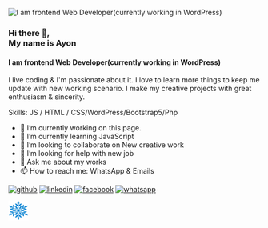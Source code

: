 ![I am frontend Web Developer(currently working in WordPress)](https://media.licdn.com/dms/image/v2/D4E16AQF3IJDRNYGSfQ/profile-displaybackgroundimage-shrink_350_1400/profile-displaybackgroundimage-shrink_350_1400/0/1738156340709?e=1743638400&v=beta&t=blP_yDABBp5FxnYcqX8Kpqavhp6jvYGq5ia35NOoSNg)
### Hi there 👋, <br>My name is Ayon
#### I am frontend Web Developer(currently working in WordPress)
I live coding & I'm passionate about it. I love to learn more things to keep me update with new working scenario. I make my creative projects with great enthusiasm & sincerity.  

Skills: JS / HTML / CSS/WordPress/Bootstrap5/Php

- 🔭 I’m currently working on this page. 
- 🌱 I’m currently learning JavaScript 
- 👯 I’m looking to collaborate on New creative work 
- 🤔 I’m looking for help with new job  
- 💬 Ask me about my works 
- 📫 How to reach me: WhatsApp & Emails 


[<img src='https://cdn.jsdelivr.net/npm/simple-icons@3.0.1/icons/github.svg' alt='github' height='40'>](https://github.com/https://github.com/dev-bishwendu)  [<img src='https://cdn.jsdelivr.net/npm/simple-icons@3.0.1/icons/linkedin.svg' alt='linkedin' height='40'>](https://www.linkedin.com/in/https://www.linkedin.com/in/ayon-dev/)  [<img src='https://cdn.jsdelivr.net/npm/simple-icons@3.0.1/icons/facebook.svg' alt='facebook' height='40'>](https://www.facebook.com/https://www.facebook.com/ayon.sarker)  [<img src='https://cdn.jsdelivr.net/npm/simple-icons@3.0.1/icons/whatsapp.svg' alt='whatsapp' height='40'>](https://wa.me/<+8801304919269>)  

<a href='https://archiveprogram.github.com/'><img src='https://raw.githubusercontent.com/acervenky/animated-github-badges/master/assets/acbadge.gif' width='40' height='40'></a> 

